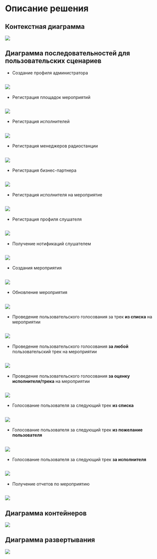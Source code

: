 # Описание решения
## Контекстная диаграмма
![](/diagrams/Context%20Diagram.png)

## Диаграмма последовательностей для пользовательских сценариев

- Создание профиля администратора

![](/user-scenarios/create_admin_account.png)
---
- Регистрация площадок мероприятий

![](/user-scenarios/create_music_worker_account.png)
---
- Регистрация исполнителей

![](/user-scenarios/create_music_worker_account.png)
---
- Регистрация менеджеров радиостанции

![](/user-scenarios/create_company_manager_account.png)
---
- Регистрация бизнес-партнера

![](/user-scenarios/create_partner_account.png)
---
- Регистрация исполнителя на мероприятие

![](/user-scenarios/registry_participant_to_event.png)
---
- Регистрация профиля слушателя
 
![](/user-scenarios/create_customer_account.png)
---
- Получение нотификаций слушателем

![](/user-scenarios/registry_customer_to_event.png)
---
- Создания мероприятия

![](/user-scenarios/create_music_event.png)
---
- Обновление мероприятия

![](/user-scenarios/update_music_event.png)
---
- Проведение пользовательского голосования за трек **из списка** на мероприятии

![](/user-scenarios/vote_for_determine_song_at_music_event.png)
---
- Проведение пользовательского голосования **за любой** пользовательский трек на мероприятии

![](/user-scenarios/vote_for_custom_song_at_music_event.png)  
---
- Проведение пользовательского голосования  **за оценку исполнителя/трека**  на мероприятии
  
![](/user-scenarios/rating_for_participant_at_music_event.png)
---
- Голосование пользователя за следующий трек **из списка**

 ![](/user-scenarios/customer_vote_for_determine_song.png)
---
- Голосование пользователя за следующий трек **из пожелание пользователя**

![](/user-scenarios/customer_vote_for_custom_song.png)
---
- Голосование пользователя за следующий трек **за исполнителя**

![](/user-scenarios/customer_rating_for_participant_at_music_event.png)
---
- Получение отчетов по мероприятию

![](/user-scenarios/create_events_report.png)
---
## Диаграмма контейнеров
![](/diagrams/Container%20Diagram.png)
## Диаграмма развертывания
![](/diagrams/Deployment%20Diagram.png)
